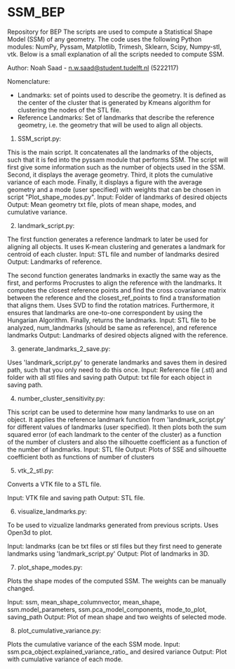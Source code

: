 # SSM_BEP
Repository for BEP 
The scripts are used to compute a Statistical Shape Model (SSM) of any geometry. The code uses the following Python modules: NumPy, Pyssam, Matplotlib, Trimesh, Sklearn, Scipy, Numpy-stl, vtk. Below is a small explanation of all the scripts needed to compute SSM. 

Author: Noah Saad - n.w.saad@student.tudelft.nl (5222117)

Nomenclature: 
- Landmarks: set of points used to describe the geometry. It is defined as the center of the cluster that is generated by Kmeans algorithm for clustering the nodes of the STL file. 
- Reference Landmarks: Set of landmarks that describe the reference geometry, i.e. the geometry that will be used to align all objects.

1) SSM_script.py: 

This is the main script. It concatenates all the landmarks of the objects, such that it is fed into the pyssam module that performs SSM. The script will first give some information such as the number of objects used in the SSM. Second, it displays the average geometry. Third, it plots the cumulative variance of each mode. Finally, it displays a figure with the average geometry and a mode (user specified) with weights that can be chosen in script "Plot_shape_modes.py".
Input: Folder of landmarks of desired objects
Output: Mean geometry txt file, plots of mean shape, modes, and cumulative variance. 

2) landmark_script.py: 

The first function generates a reference landmark to later be used for aligning all objects. It uses K-mean clustering and generates a landmark for centroid of each cluster.
Input: STL file and number of landmarks desired
Output: Landmarks of reference.

The second function generates landmarks in exactly the same way as the first, and performs Procrustes to align the reference with the landmarks. It computes the closest reference points and find the cross covariance matrix between the reference and the closest_ref_points to find a transformation that aligns them. Uses SVD to find the rotation matrices. Furthermore, it ensures that landmarks are one-to-one correspondent by using the Hungarian Algorithm. Finally, returns the landmarks.
Input: STL file to be analyzed, num_landmarks (should be same as reference), and reference landmarks
Output: Landmarks of desired objects aligned with the reference. 

3) generate_landmarks_2_save.py:

Uses 'landmark_script.py' to generate landmarks and saves them in desired path, such that you only need to do this once. 
Input: Reference file (.stl) and folder with all stl files and saving path 
Output: txt file for each object in saving path. 

4) number_cluster_sensitivity.py:

This script can be used to determine how many landmarks to use on an object. It applies the reference landmark function from 'landmark_script.py' for different values of landmarks (user specified). It then plots both the sum squared error (of each landmark to the center of the cluster) as a function of the number of clusters and also the silhouette coefficient as a function of the number of landmarks.
Input: STL file 
Output: Plots of SSE and silhouette coefficient both as functions of number of clusters

5) vtk_2_stl.py: 

Converts a VTK file to a STL file. 

Input: VTK file and saving path
Output: STL file.

6) visualize_landmarks.py:

To be used to vizualize landmarks generated from previous scripts. Uses Open3d to plot. 

Input: landmarks (can be txt files or stl files but they first need to generate landmarks using 'landmark_script.py'
Output: Plot of landmarks in 3D.

7) plot_shape_modes.py: 

Plots the shape modes of the computed SSM. The weights can be manually changed. 

Input: ssm, mean_shape_columnvector, mean_shape, ssm.model_parameters, ssm.pca_model_components, mode_to_plot, saving_path
Output: Plot of mean shape and two weights of selected mode. 

8) plot_cumulative_variance.py:

Plots the cumulative variance of the each SSM mode. 
Input: ssm.pca_object.explained_variance_ratio_ and desired variance
Output: Plot with cumulative variance of each mode.  




